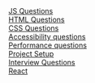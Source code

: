 <html>
<head>
</head>
<body>
<a href="/src/js/jsqanda.md"> JS Questions </a> <br>
<a href="/src/html/htmlqanda.md">  HTML Questions</a> <br>
<a href="/src/css/cssqanda.md"> CSS Questions</a> <br>
<a href="/src/accessibility/accessibilityqanda.md"> Accessibility questions</a> <br>
<a href="/src/performance/performanceqanda.md"> Performance questions </a> <br>
<a href="/src/projectSetup/projectSetup.md">Project Setup </a> <br>
<a href="/src/interview/interviewQuestions.md">Interview Questions </a> <br>
<a href="/src/interview/react.md">React</a> <br>
</body>
</html>
